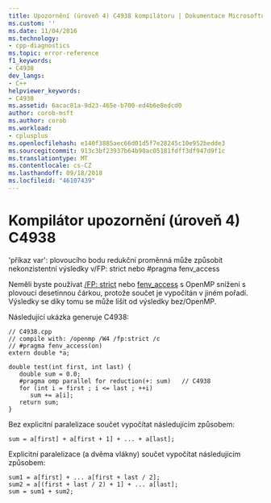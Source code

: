 ```yaml
---
title: Upozornění (úroveň 4) C4938 kompilátoru | Dokumentace Microsoftu
ms.custom: ''
ms.date: 11/04/2016
ms.technology:
- cpp-diagnostics
ms.topic: error-reference
f1_keywords:
- C4938
dev_langs:
- C++
helpviewer_keywords:
- C4938
ms.assetid: 6acac81a-9d23-465e-b700-ed4b6e8edcd0
author: corob-msft
ms.author: corob
ms.workload:
- cplusplus
ms.openlocfilehash: e140f3885aec66d01d5f7e28245c10e952bedde3
ms.sourcegitcommit: 913c3bf23937b64b90ac05181fdff3df947d9f1c
ms.translationtype: MT
ms.contentlocale: cs-CZ
ms.lasthandoff: 09/18/2018
ms.locfileid: "46107439"
---
```

# <a name="compiler-warning-level-4-c4938"></a>Kompilátor upozornění (úroveň 4) C4938

'příkaz var': plovoucího bodu redukční proměnná může způsobit nekonzistentní výsledky v/FP: strict nebo #pragma fenv_access

Neměli byste používat [/FP: strict](../../build/reference/fp-specify-floating-point-behavior.md) nebo [fenv_access](../../preprocessor/fenv-access.md) s OpenMP snížení s plovoucí desetinnou čárkou, protože součet je vypočítán v jiném pořadí. Výsledky se díky tomu se může lišit od výsledky bez/OpenMP.

Následující ukázka generuje C4938:

```
// C4938.cpp
// compile with: /openmp /W4 /fp:strict /c
// #pragma fenv_access(on)
extern double *a;

double test(int first, int last) {
   double sum = 0.0;
   #pragma omp parallel for reduction(+: sum)   // C4938
   for (int i = first ; i <= last ; ++i)
      sum += a[i];
   return sum;
}
```

Bez explicitní paralelizace součet vypočítat následujícím způsobem:

```
sum = a[first] + a[first + 1] + ... + a[last];
```

Explicitní paralelizace (a dvěma vlákny) součet vypočítat následujícím způsobem:

```
sum1 = a[first] + ... a[first + last / 2];
sum2 = a[(first + last / 2) + 1] + ... a[last];
sum = sum1 + sum2;
```